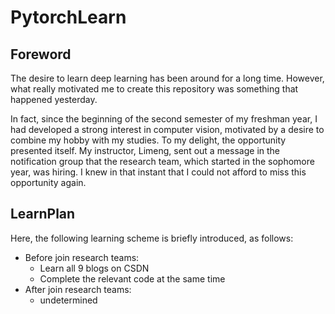 # PytorchLearn
## Foreword
The desire to learn deep learning has been around for a long time. However, 
what really motivated me to create this repository was something that happened yesterday.

In fact, since the beginning of the second semester of my freshman year, 
I had developed a strong interest in computer vision, 
motivated by a desire to combine my hobby with my studies. 
To my delight, the opportunity presented itself. 
My instructor, Limeng, sent out a message in the notification group 
that the research team, which started in the sophomore year, was hiring. 
I knew in that instant that I could not afford to miss this opportunity again.

## LearnPlan
Here, the following learning scheme is briefly introduced, as follows:
* Before join research teams:
  * Learn all 9 blogs on CSDN
  * Complete the relevant code at the same time
* After join research teams:
  * undetermined
